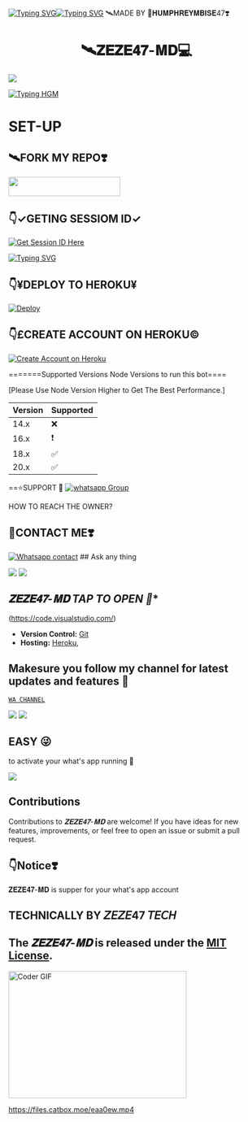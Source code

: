[![Typing SVG](https://readme-typing-svg.demolab.com?font=Fira+Code&pause=1000&width=435&lines=LIFE+ISN'T+FAIR+BUT+IT'S+STILL+GOOD+;How+vexingly+quick+daft+zebras+jump)](https://git.io/typing-svg)[![Typing SVG](https://readme-typing-svg.herokuapp.com?font=Rockstar-ExtraBold&color=F33A6A&lines=WELCOME+TO+𝐙𝐄𝐙𝐄𝟒𝟕+𝐌𝐃+BOTS+MADE+BY;𝘡𝘌𝘡𝘌47;THANKS+FOR+VISITING+MY+REPO)](to)
🛰️MADE BY 🦂𝐇𝐔𝐌𝐏𝐇𝐑𝐄𝐘𝐌𝐁𝐈𝐒𝐄47❣️
 ></a>
 <h1 align="center"> 🛰️𝐙𝐄𝐙𝐄𝟒𝟕-𝐌𝐃💻</h1>
   
  </marquee>
</p>
 


  
<a><img src='https://files.catbox.moe/z59hhv.jpg'/>

<a href="https://git.io/typing-hgm"><img src="https://readme-typing-svg.demolab.com?font=Black+Ops+One&size=100&pause=1000&color=ff0000&center=true&width=1000&height=200&lines=ZEZE-MD-V2" alt="Typing HGM" /></a>

# SET-UP 
##  🛰️FORK MY REPO❣️
<a 
   align="center"><a href="https://github.com/humphreymbise/ZEZE47-V1/fork"> <img src="https://img.shields.io/badge/FORK%20REPO-colorless?style=for-the-badge&logo=porsche" width="220" height="38.45"/></a></p>


 ## 👇✓GETING SESSIOM ID✓
 
 [![Get Session ID Here](https://img.shields.io/static/v1?label=Session%20ID&message=Generate&color=FF4500&style=for-the-badge&logo=firefox&logoColor=orange)](https://zeze-scanner.onrender.com) 

 
<a href="https://git.io/typing-svg"><img src="https://readme-typing-svg.demolab.com?font=Black+Ops+One&size=100&pause=1000&color=ff0000&center=true&width=1000&height=200&lines=ZEZEFAITH47" alt="Typing SVG" /></a>


 ## 👇¥DEPLOY TO HEROKU¥

[![Deploy](https://www.herokucdn.com/deploy/button.svg)](https://heroku.com/deploy?template=https://github.com/humphreymbise/ZEZE47)

## 👇£CREATE ACCOUNT ON HEROKU© 
[![Create Account on Heroku](https://img.shields.io/badge/GET%20CREATE.HEROKU-magenta?style=for-the-badge&logo=opencv&logoColor=white)](https://heroku.com)  


=======Supported Versions Node Versions to run this bot====

[Please Use Node Version Higher to Get The Best Performance.]

| Version | Supported          |
| ------- | ------------------ |
| 14.x   | :x: |
| 16.x   | ❗                |
| 18.x   | :white_check_mark: |
| 20.x   | ✅                |

==⭐SUPPORT 💪 
<a href="https://whatsapp.com/channel/0029VaeRrcnADTOKzivM0S1r" target="_blank">
    <img alt="whatsapp Group" src="https://img.shields.io/badge/ Whatsapp Support Channel -25D366?style=for-the-badge&logo=whatsapp&logoColor=white" />
  </a>
</p>


HOW TO REACH THE OWNER? 

   

   ## 🤙CONTACT ME❣️
[![Whatsapp contact](https://img.shields.io/badge/Contact-ZEZE%20TECH-25D366?style=for-the-badge&logo=whatsapp)](https://wa.me/255760109840)   ## Ask any thing
  
<a><img src='https://i.imgur.com/LyHic3i.gif'/></a>
<a><img src='https://i.imgur.com/LyHic3i.gif'/></a>


## *𝐙𝐄𝐙𝐄𝟒𝟕-𝐌𝐃 TAP TO OPEN 👐**

(https://code.visualstudio.com/)
- **Version Control:** [Git](https://git-scm.com/)
- **Hosting:** [Heroku](https://heroku.com/),

## Makesure you follow my channel for latest updates and features 🥰
 [`WA CHANNEL`](_https://whatsapp.com/channel/0029VaeRrcnADTOKzivM0S1r_
 )



<a><img src='https://i.imgur.com/LyHic3i.gif'/></a>
<a><img src='https://i.imgur.com/LyHic3i.gif'/></a>
   
   
## EASY 😜 
to activate your what's app running 💨 


<a><img src='https://i.imgur.com/LyHic3i.gif'/></a>

## Contributions


Contributions to *𝐙𝐄𝐙𝐄𝟒𝟕-𝐌𝐃* are welcome! If you have ideas for new features, improvements, or feel free to open an issue or submit a pull request.

## 👇Notice❣️
𝐙𝐄𝐙𝐄𝟒𝟕-𝐌𝐃 is supper for your what's app account 



## TECHNICALLY BY 𝘡𝘌𝘡𝘌47 𝘛𝘌𝘊𝘏



## The *𝐙𝐄𝐙𝐄𝟒𝟕-𝐌𝐃* is released under the [MIT License](https://opensource.org/licenses/MIT).

<img alt="Coder GIF" height=250 width=350 src="https://images.squarespace-cdn.com/content/v1/5769fc401b631bab1addb2ab/1541580611624-TE64QGKRJG8SWAIUS7NS/ke17ZwdGBToddI8pDm48kPoswlzjSVMM-SxOp7CV59BZw-zPPgdn4jUwVcJE1ZvWQUxwkmyExglNqGp0IvTJZamWLI2zvYWH8K3-s_4yszcp2ryTI0HqTOaaUohrI8PI6FXy8c9PWtBlqAVlUS5izpdcIXDZqDYvprRqZ29Pw0o/coding-freak.gif" />

https://files.catbox.moe/eaa0ew.mp4
